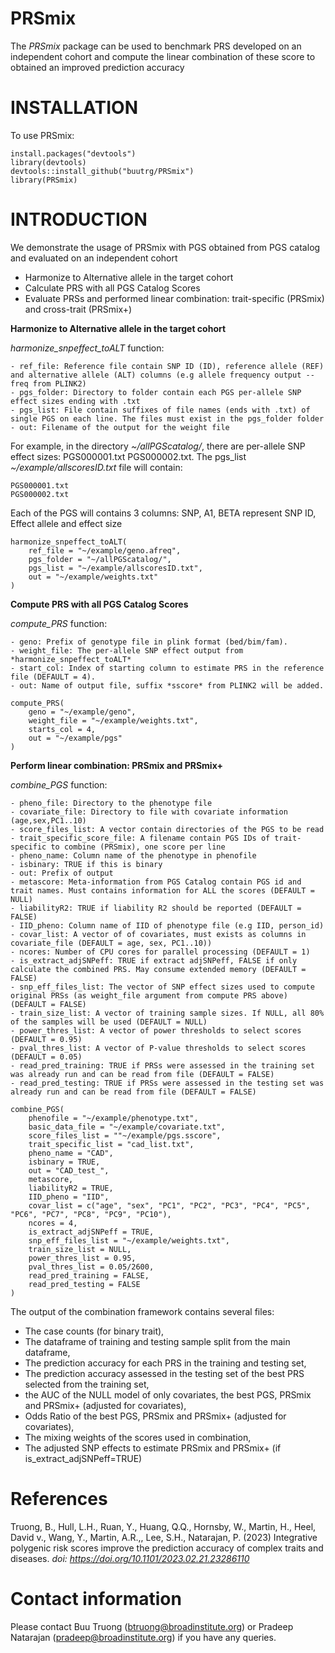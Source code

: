 # PRSmix

The *PRSmix* package can be used to benchmark PRS developed on an independent cohort and compute the linear combination of these score to obtained an improved prediction accuracy
# INSTALLATION
To use PRSmix:
```
install.packages("devtools")
library(devtools)
devtools::install_github("buutrg/PRSmix")
library(PRSmix)
```

# INTRODUCTION
We demonstrate the usage of PRSmix with PGS obtained from PGS catalog and evaluated on an independent cohort
- Harmonize to Alternative allele in the target cohort
- Calculate PRS with all PGS Catalog Scores
- Evaluate PRSs and performed linear combination: trait-specific (PRSmix) and cross-trait (PRSmix+)

**Harmonize to Alternative allele in the target cohort**

*harmonize_snpeffect_toALT* function:
```
- ref_file: Reference file contain SNP ID (ID), reference allele (REF) and alternative allele (ALT) columns (e.g allele frequency output --freq from PLINK2)
- pgs_folder: Directory to folder contain each PGS per-allele SNP effect sizes ending with .txt
- pgs_list: File contain suffixes of file names (ends with .txt) of single PGS on each line. The files must exist in the pgs_folder folder
- out: Filename of the output for the weight file
```

For example, in the directory *~/allPGScatalog/*, there are per-allele SNP effect sizes: PGS000001.txt PGS000002.txt. The pgs_list *~/example/allscoresID.txt* file will contain:
```
PGS000001.txt
PGS000002.txt
```

Each of the PGS will contains 3 columns: SNP, A1, BETA represent SNP ID, Effect allele and effect size

```
harmonize_snpeffect_toALT(
	ref_file = "~/example/geno.afreq", 
	pgs_folder = "~/allPGScatalog/",
	pgs_list = "~/example/allscoresID.txt",
	out = "~/example/weights.txt"
)

```
**Compute PRS with all PGS Catalog Scores**

*compute_PRS* function: 
```
- geno: Prefix of genotype file in plink format (bed/bim/fam).
- weight_file: The per-allele SNP effect output from *harmonize_snpeffect_toALT*
- start_col: Index of starting column to estimate PRS in the reference file (DEFAULT = 4).
- out: Name of output file, suffix *sscore* from PLINK2 will be added.
```

```
compute_PRS(
	geno = "~/example/geno",
	weight_file = "~/example/weights.txt",
	starts_col = 4,
	out = "~/example/pgs"
)
```

**Perform linear combination: PRSmix and PRSmix+**

*combine_PGS* function:
```
- pheno_file: Directory to the phenotype file
- covariate_file: Directory to file with covariate information (age,sex,PC1..10)
- score_files_list: A vector contain directories of the PGS to be read
- trait_specific_score_file: A filename contain PGS IDs of trait-specific to combine (PRSmix), one score per line
- pheno_name: Column name of the phenotype in phenofile
- isbinary: TRUE if this is binary
- out: Prefix of output
- metascore: Meta-information from PGS Catalog contain PGS id and trait names. Must contains information for ALL the scores (DEFAULT = NULL)
- liabilityR2: TRUE if liability R2 should be reported (DEFAULT = FALSE)
- IID_pheno: Column name of IID of phenotype file (e.g IID, person_id)
- covar_list: A vector of of covariates, must exists as columns in covariate_file (DEFAULT = age, sex, PC1..10))
- ncores: Number of CPU cores for parallel processing (DEFAULT = 1)
- is_extract_adjSNPeff: TRUE if extract adjSNPeff, FALSE if only calculate the combined PRS. May consume extended memory (DEFAULT = FALSE)
- snp_eff_files_list: The vector of SNP effect sizes used to compute original PRSs (as weight_file argument from compute PRS above) (DEFAULT = FALSE)
- train_size_list: A vector of training sample sizes. If NULL, all 80% of the samples will be used (DEFAULT = NULL)
- power_thres_list: A vector of power thresholds to select scores (DEFAULT = 0.95)
- pval_thres_list: A vector of P-value thresholds to select scores (DEFAULT = 0.05)
- read_pred_training: TRUE if PRSs were assessed in the training set was already run and can be read from file (DEFAULT = FALSE)
- read_pred_testing: TRUE if PRSs were assessed in the testing set was already run and can be read from file (DEFAULT = FALSE)
```

```
combine_PGS(
	phenofile = "~/example/phenotype.txt",
	basic_data_file = "~/example/covariate.txt",
	score_files_list = ""~/example/pgs.sscore",
	trait_specific_list = "cad_list.txt",
	pheno_name = "CAD",
	isbinary = TRUE,
	out = "CAD_test_",
	metascore,
	liabilityR2 = TRUE,
	IID_pheno = "IID",
	covar_list = c("age", "sex", "PC1", "PC2", "PC3", "PC4", "PC5", "PC6", "PC7", "PC8", "PC9", "PC10"),
	ncores = 4,
	is_extract_adjSNPeff = TRUE,
	snp_eff_files_list = "~/example/weights.txt",
	train_size_list = NULL,
	power_thres_list = 0.95,
	pval_thres_list = 0.05/2600,
	read_pred_training = FALSE,
	read_pred_testing = FALSE
)

```

The output of the combination framework contains several files:
- The case counts (for binary trait), 
- The dataframe of training and testing sample split from the main dataframe, 
- The prediction accuracy for each PRS in the training and testing set, 
- The prediction accuracy assessed in the testing set of the best PRS selected from the training set,
- the AUC of the NULL model of only covariates, the best PGS, PRSmix and PRSmix+ (adjusted for covariates), 
- Odds Ratio of the best PGS, PRSmix and PRSmix+ (adjusted for covariates), 
- The mixing weights of the scores used in combination, 
- The adjusted SNP effects to estimate PRSmix and PRSmix+ (if is_extract_adjSNPeff=TRUE)


# References
Truong, B., Hull, L.H., Ruan, Y., Huang, Q.Q., Hornsby, W., Martin, H., Heel, David v., Wang, Y., Martin, A.R.,, Lee, S.H., Natarajan, P. (2023) Integrative polygenic risk scores improve the prediction accuracy of complex traits and diseases. *doi: https://doi.org/10.1101/2023.02.21.23286110*


# Contact information
Please contact Buu Truong (btruong@broadinstitute.org) or Pradeep Natarajan (pradeep@broadinstitute.org) if you have any queries.